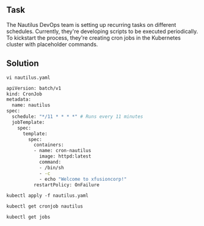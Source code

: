 ## Task

The Nautilus DevOps team is setting up recurring tasks on different 
schedules. Currently, they're developing scripts to be executed 
periodically. To kickstart the process, they're creating cron jobs in 
the Kubernetes cluster with placeholder commands.


## Solution

`vi nautilus.yaml`

```bash
apiVersion: batch/v1
kind: CronJob
metadata:
  name: nautilus
spec:
  schedule: "*/11 * * * *" # Runs every 11 minutes
  jobTemplate:
    spec:
      template:
        spec:
          containers:
          - name: cron-nautilus
            image: httpd:latest
            command:
            - /bin/sh
            - -c
            - echo "Welcome to xfusioncorp!"
          restartPolicy: OnFailure
```


```kubectl apply -f nautilus.yaml```

```kubectl get cronjob nautilus```

```kubectl get jobs```


